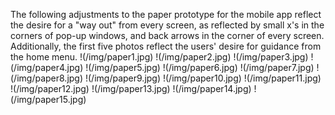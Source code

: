 The following adjustments to the paper prototype for the mobile app reflect the desire for a "way out" from every screen, as reflected by small x's in the corners of pop-up windows, and back arrows in the corner of every screen.
Additionally, the first five photos reflect the users' desire for guidance from the home menu.
!(/img/paper1.jpg)
!(/img/paper2.jpg)
!(/img/paper3.jpg)
!(/img/paper4.jpg)
!(/img/paper5.jpg)
!(/img/paper6.jpg)
!(/img/paper7.jpg)
!(/img/paper8.jpg)
!(/img/paper9.jpg)
!(/img/paper10.jpg)
!(/img/paper11.jpg)
!(/img/paper12.jpg)
!(/img/paper13.jpg)
!(/img/paper14.jpg)
!(/img/paper15.jpg)
